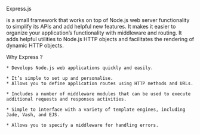 Express.js


 is a small framework that works on top of Node.js web server functionality to simplify its APIs and add helpful new features. It makes it easier to organize your application’s functionality with middleware and routing. It adds helpful utilities to Node.js HTTP objects and facilitates the rendering of dynamic HTTP objects.

 Why Express ?

    * Develops Node.js web applications quickly and easily.

    * It’s simple to set up and personalise.
    * Allows you to define application routes using HTTP methods and URLs.

    * Includes a number of middleware modules that can be used to execute additional requests and responses activities.

    * Simple to interface with a variety of template engines, including Jade, Vash, and EJS.
    
    * Allows you to specify a middleware for handling errors.